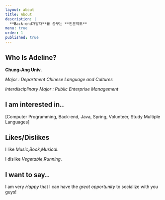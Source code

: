 ```yaml
---
layout: about
title: About
description: |
  **Back-end개발자**를 꿈꾸는 **인문학도**
menu: true
order: 1
published: true
---
```




## Who Is Adeline?

**Chung-Ang Univ.**

*Major : Department Chinese Language and Cultures*

*Interdisciplinary Major : Public Enterprise Management*


## I am interested in..

[Computer Programming, Back-end, Java, Spring, Volunteer, Study Multiple Languages]


## Likes/Dislikes

I like *Music*,*Book*,*Musical*.

I dislike *Vegetable*,*Running*.

## I want to say..

I am very *Happy* that I can have the *great opportunity* to socialize with you guys!
